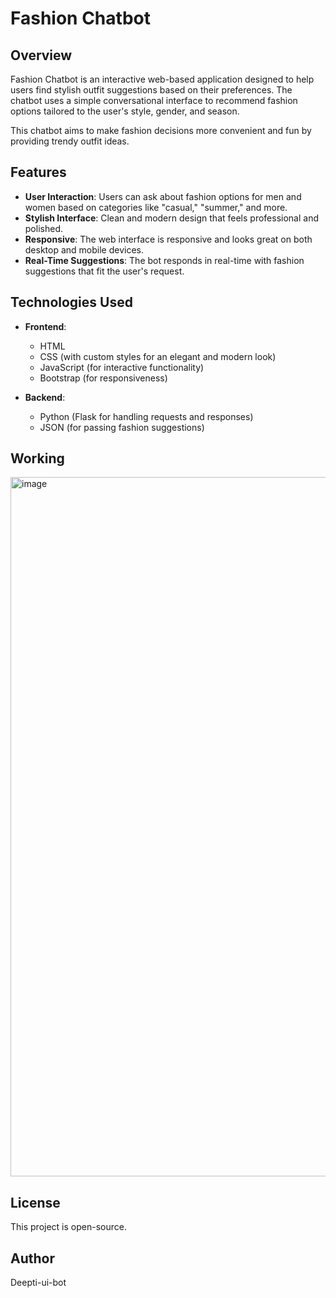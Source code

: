 # Fashion Chatbot

## Overview

Fashion Chatbot is an interactive web-based application designed to help users find stylish outfit suggestions based on their preferences. The chatbot uses a simple conversational interface to recommend fashion options tailored to the user's style, gender, and season.

This chatbot aims to make fashion decisions more convenient and fun by providing trendy outfit ideas.

## Features

- **User Interaction**: Users can ask about fashion options for men and women based on categories like "casual," "summer," and more.
- **Stylish Interface**: Clean and modern design that feels professional and polished.
- **Responsive**: The web interface is responsive and looks great on both desktop and mobile devices.
- **Real-Time Suggestions**: The bot responds in real-time with fashion suggestions that fit the user's request.

## Technologies Used

- **Frontend**:
  - HTML
  - CSS (with custom styles for an elegant and modern look)
  - JavaScript (for interactive functionality)
  - Bootstrap (for responsiveness)
  
- **Backend**:
  - Python (Flask for handling requests and responses)
  - JSON (for passing fashion suggestions)


## Working
<img width="1119" alt="image" src="https://github.com/user-attachments/assets/f10877ec-6cf8-44ff-ac76-c20e2ea08db7">


## License
This project is open-source.

## Author 
Deepti-ui-bot
